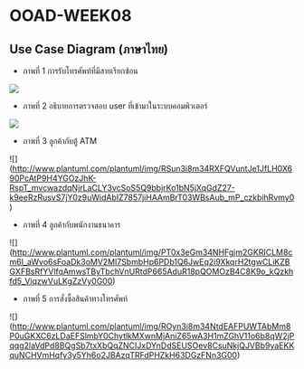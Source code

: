 # OOAD-WEEK08

## Use Case Diagram (ภาษาไทย)

* ภาพที่ 1 การรับโทรศัพท์ที่มีสายเรียกซ้อน


![](http://www.plantuml.com/plantuml/img/RSkn3O0W40NG_gRu9HGm08N1E0c95o61qy0P75y7i7hLYqDJrxjL8ZAhZCaTcXbNFeKjdFC8FIbp89WjrOgPYXOvBFo2dn70ZxBiWq3nysul)



* ภาพที่ 2 อธิบายการตรวจสอบ user ที่เข้ามาในระบบคอมพิวเตอร์

![](http://www.plantuml.com/plantuml/img/SoWkIImgAStDuT8eIyp9J4aiILK8BKujAjPKqDLLi0gkB2v9pLLmJCdDpCiiBYbABCalik9Im5Hhfw3Xd96QdAqGa5XSN9vVbAAfOALGMfnQpEMGcfS2D1y0)


* ภาพที่ 3 ลูกค้ากับตู้ ATM


![] (http://www.plantuml.com/plantuml/img/RSun3i8m34RXFQVuntJe1JfLH0X690PcAtP9H4YGOzJhK-RspT_mvcwazdqNjrLaCLY3vcSoS5Q9bbjrKo1bN5jXqGdZ27-k9eeRzRusvS7jY0z9uWidAbIZ7857jiHAAmBrT03WBsAub_mP_czkbihRvmy0)


* ภาพที่ 4 ลูกค้ากับพนักงานธนาคาร


![] (http://www.plantuml.com/plantuml/img/PT0x3eGm34NHFgjm2GKRICLM8cm6I_aWvo6sFoaDk3oMV2Ml7SbmbHp6PDb1Q6JwEq2i9XkqrH2tgwCLiKZBGXFBsRfYVlfqAmwsTByTbchVnURtdP665AduR18pQOMOzB4C8K9o_kQzkhfd5_ViqzwVuLKgZzVy0G00)


* ภาพที่ 5 การสั่งซื้อสินค้าทางโทรศัพท์


![] (http://www.plantuml.com/plantuml/img/ROyn3i8m34NtdEAFPUWTAbMm8P0uGKXC6zLDaEFSlmbY0ChytlkMXwnMjAniZ65wA3H1mZGhV11o6b8qW2jPqqg2laVdPd8BQgSb7txXbQqZNCIJxDYnDdSEUSOev8CsuNkjQJVBb9yaEKKquNCHVmHqfy3y5Yh6o2JBAzqTRFdPHZkH63DGzFNn3G00)
